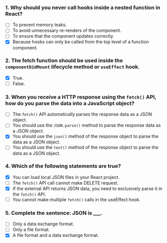 ### 1. Why should you never call hooks inside a nested function in React?

- [ ] To prevent memory leaks.
- [ ] To avoid unnecessary re-renders of the component.
- [ ] To ensure that the component updates correctly.
- [x] Because hooks can only be called from the top level of a function component.

### 2. The fetch function should be used inside the `componentDidMount` lifecycle method or `useEffect` hook.

- [x] True.
- [ ] False.

### 3. When you receive a HTTP response using the `fetch()` API, how do you parse the data into a JavaScript object?

- [ ] The `fetch()` API automatically parses the response data as a JSON object.
- [ ] You should use the `JSON.parse()` method to parse the response data as a JSON object.
- [x] You should use the `json()` method of the response object to parse the data as a JSON object.
- [ ] You should use the `text()` method of the response object to parse the data as a JSON object.

### 4. Which of the following statements are true?

- [x] You can load local JSON files in your React project.
- [ ] The `fetch()` API call cannot make DELETE request.
- [x] If the external API returns JSON data, you need to exclusively parse it in the `fetch()` API.
- [ ] You cannot make multiple `fetch()` calls in the useEffect hook.

### 5. Complete the sentence: JSON is \_\_\_.

- [ ] Only a data exchange format.
- [ ] Only a file format.
- [x] A file format and a data exchange format.
